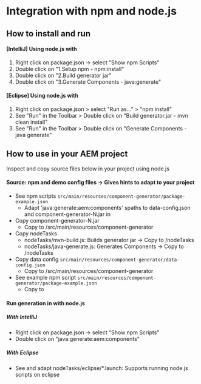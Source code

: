 # Integration with npm and node.js

## How to install and run

#### [IntelliJ] Using node.js with 
1. Right click on package.json -> select "Show npm Scripts"
2. Double click on "1.Setup npm - npm:install"
3. Double click on "2.Build generator jar"
4. Double click on "3.Generate Components - java:generate"

#### [Eclipse] Using node.js with 
1. Right click on package.json > select "Run as..." > "npm install"
2. See "Run" in the Toolbar > Double click on "Build generator.jar - mvn clean install"
3. See "Run" in the Toolbar > Double click on "Generate Components - java generate"

## How to use in your AEM project

Inspect and copy source files below in your project using node.js

#### Source: npm and demo config files -> Gives hints to adapt to your project
- See npm scripts `src/main/resources/component-generator/package-example.json`
	- Adapt 'java:generate:aem:components' spaths to data-config.json and component-generator-N.jar in <your-project>
- Copy component-generator-N.jar
	- Copy to <your-project>/src/main/resources/component-generator
- Copy nodeTasks
	- nodeTasks/mvn-build.js: Builds generator jar -> Copy to <your-project>/nodeTasks
	- nodeTasks/java-generate.js: Generates Components -> Copy to <your-project>/nodeTasks
- Copy data config `src/main/resources/component-generator/data-config.json`
	- Copy to <your-project>/src/main/resources/component-generator
- See example npm script `src/main/resources/component-generator/package-example.json`
	- Copy to <your-project> 
	
#### Run generation in <your-project> with node.js
##### With IntelliJ
- Right click on package.json -> select "Show npm Scripts"
- Double click on "java:generate:aem:components"

##### With Eclipse
- See and adapt nodeTasks/eclipse/*.launch: Supports running node.js scripts on eclipse
